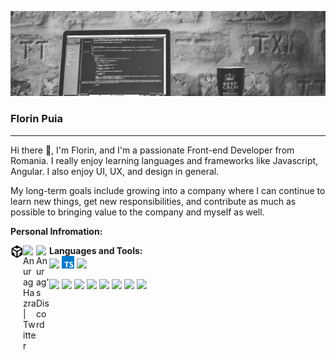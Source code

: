 ![Front-end Developer](https://github.com/qFlorin/qFlorin/blob/master/pexels-negative-space-169573.jpg)

### Florin Puia
---
Hi there 👋, I'm Florin, and I'm a passionate Front-end Developer from Romania. I really enjoy learning languages and frameworks like Javascript, Angular. I also enjoy UI, UX, and design in general. 

My long-term goals include growing into a company where I can continue to learn new things, get new responsibilities, and contribute as much as possible to bringing value to the company and myself as well.

**Personal Infromation:**  

<a href="https://codesandbox.io/u/anuraghazra">
  <img align="left" alt="Anurag Hazra | CodeSandbox" width="20px" src="https://raw.githubusercontent.com/anuraghazra/anuraghazra/master/assets/codesandbox.svg" />
</a>
<a href="https://twitter.com/anuraghazru">
  <img align="left" alt="Anurag Hazra | Twitter" width="21px" src="https://raw.githubusercontent.com/anuraghazra/anuraghazra/master/assets/twitter.svg" />
</a>
<a href="https://discord.gg/VK4k3Br">
  <img align="left" alt="Anurag's Discord" width="21px" src="https://raw.githubusercontent.com/anuraghazra/anuraghazra/master/assets/discord-round.svg" />
</a>

**Languages and Tools:**  
<a href="#"><img height="20" src="https://www.freepnglogos.com/uploads/javascript-png/javascript-vector-logo-yellow-png-transparent-javascript-vector-12.png"></a>
<a href="#"><img height="20" src="https://raw.githubusercontent.com/github/explore/80688e429a7d4ef2fca1e82350fe8e3517d3494d/topics/typescript/typescript.png"></a>
<a href="#"><img height="20" src="https://www.iconfinder.com/data/icons/logos-and-brands/512/21_Angular_logo_logos-512.png"></a>


<img height="20" src="https://www.iconfinder.com/data/icons/logos-and-brands/512/21_Angular_logo_logos-512.png">
<img height="20" src="https://upload.wikimedia.org/wikipedia/commons/thumb/6/61/HTML5_logo_and_wordmark.svg/512px-HTML5_logo_and_wordmark.svg.png">
<img height="20" src="https://3.bp.blogspot.com/-oRSUw_TmO9o/XIb61m88fcI/AAAAAAAAIq0/vnxl2zzsXEQsnHI2fH4GjKu_ZT0urRo4wCK4BGAYYCw/s1600/icon%2Bcss%2B3.png">
<img height="20" src="https://git-scm.com/images/logos/downloads/Git-Logo-1788C.png">
<img height="20" src="https://www.uokpl.rs/fpng/f/172-1729529_bootstrap-bootstrap-4.png">
<img height="20" src="https://cdn.iconscout.com/icon/free/png-512/sass-226054.png">
<img height="20" src="https://img.icons8.com/color/452/npm.png">
<img height="20" src="https://image.flaticon.com/icons/png/512/2165/2165004.png">




